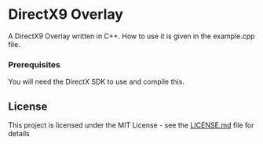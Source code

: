 # DirectX9 Overlay

A DirectX9 Overlay written in C++. How to use it is given in the example.cpp file.

### Prerequisites

You will need the DirectX SDK to use and compile this.

## License

This project is licensed under the MIT License - see the [LICENSE.md](LICENSE.md) file for details
